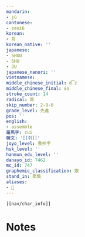 ```yaml
---
mandarin:
- jù
cantonese:
- zeoi6
korean:
- 취
korean_native: ''
japanese:
- SHUU
- SHU
- JU
japanese_nanori: ''
vietnamese:
middle_chinese_initial: d͡z
middle_chinese_final: ɨo
stroke_count: 14
radical: 耳
skip_number: 2-8-6
grade_level: 先進
pos: ''
english:
- assemble
羅馬字: cui
韓文: '[[취]]'
joyo_level: 表外字
hsk_level: ''
hanmun_edu_level: ''
danayo_id: 7462
mc_id: 747
graphemic_classification: 取
stand_in: 聚集
aliases:
- 𧰨
---
```

```meta-bind-embed
[[nav/char_info]]
```

# Notes
